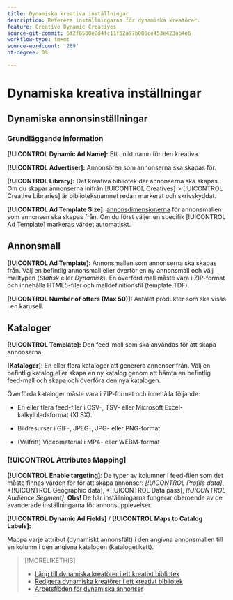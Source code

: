 ```yaml
---
title: Dynamiska kreativa inställningar
description: Referera inställningarna för dynamiska kreatörer.
feature: Creative Dynamic Creatives
source-git-commit: 6f2f6580e8d4fc11f52a97b086ce453e423ab4e6
workflow-type: tm+mt
source-wordcount: '289'
ht-degree: 0%

---
```


# Dynamiska kreativa inställningar

<!-- add a description -->

<!-- This looks the same for me for either HTML5 type as of 9/24:

## Dynamic ad settings for static HTML5 ads {#dynamic-ad-settings-static-html5}

### Basic Details

**[!UICONTROL Advertiser]:** The advertiser for which to create the ads.

**[!UICONTROL Library]:** The creative library in which to create the ads.

**[!UICONTROL Dynamic Ad Name]:** A unique name for the creative.

**[!UICONTROL Ad Template Size]:** The ad dimensions for the ad template from which to create the ad. If you first select a specific [!UICONTROL Ad Template], then this value is automatically selected.

**[!UICONTROL Ad Template Type]:** The type of ad template from which to create the ad: *[!UICONTROL Static HTML5]* or *[!UICONTROL Dynamic HTML5]*.  If you first select a specific [!UICONTROL Ad Template], then this value is automatically selected.

**[!UICONTROL Ad Template]:** The ad template from which to create the ad.

**[!UICONTROL clickURL]:** A valid landing page URL to which users are redirected when they click the ad.

### [!UICONTROL Attributes Details]

-->

## Dynamiska annonsinställningar<!-- for dynamic HTML5 ads {#dynamic-ad-settings-dynamic-html5}-->

<!-- add a description -->

### Grundläggande information

**[!UICONTROL Dynamic Ad Name]:** Ett unikt namn för den kreativa.

**[!UICONTROL Advertiser]:** Annonsören som annonserna ska skapas för.

**[!UICONTROL Library]:** Det kreativa bibliotek där annonserna ska skapas. Om du skapar annonserna inifrån [!UICONTROL Creatives] > [!UICONTROL Creative Libraries] är biblioteksnamnet redan markerat och skrivskyddat.

**[!UICONTROL Ad Template Size]:** [annonsdimensionerna](/help/creative/creative-libraries/creative-sizes.md) för annonsmallen som annonsen ska skapas från. Om du först väljer en specifik [!UICONTROL Ad Template] markeras värdet automatiskt.

## Annonsmall

**[!UICONTROL Ad Template]:** Annonsmallen som annonserna ska skapas från. Välj en befintlig annonsmall eller överför en ny annonsmall och välj malltypen (*Statisk* eller *Dynamisk*). En överförd mall måste vara i ZIP-format och innehålla HTML5-filer och malldefinitionsfil (template.TDF). <!-- Need to add more specs for that -->

**[!UICONTROL Number of offers (Max 50)]:** Antalet produkter som ska visas i en karusell.

## Kataloger

**[!UICONTROL Template]:** Den feed-mall som ska användas för att skapa annonserna.

**\[Kataloger\]**: En eller flera kataloger att generera annonser från. Välj en befintlig katalog eller skapa en ny katalog genom att hämta en befintlig feed-mall och skapa och överföra den nya katalogen.

Överförda kataloger måste vara i ZIP-format och innehålla följande:

* En eller flera feed-filer i CSV-, TSV- eller Microsoft Excel-kalkylbladsformat (XLSX).<!-- Need to add more specs for that -->

* Bildresurser i GIF-, JPEG-, JPG- eller PNG-format

* (Valfritt) Videomaterial i MP4- eller WEBM-format

### [!UICONTROL Attributes Mapping]

**[!UICONTROL Enable targeting]**: <!-- "targeting options/filters," but I don't think this means user targeting since that is set in the experience/ad on DSP -->De typer av kolumner i feed-filen som det måste finnas värden för för att skapa annonser: *[!UICONTROL Profile data]*, *[!UICONTROL Geographic data], *[!UICONTROL Data pass], *[!UICONTROL Audience Segment]*.  **Obs!** De här inställningarna fungerar oberoende av de avancerade inställningarna för annonsupplevelser.<!-- Clarify what qualifies for each, and explain more -->

**[!UICONTROL Dynamic Ad Fields]** / **[!UICONTROL Maps to Catalog Labels]:**

Mappa varje attribut (dynamiskt annonsfält) i den angivna annonsmallen till en kolumn i den angivna katalogen (katalogetikett).

>[!MORELIKETHIS]
>
>* [Lägg till dynamiska kreatörer i ett kreativt bibliotek](creative-add-dynamic.md)
>* [Redigera dynamiska kreatörer i ett kreativt bibliotek](creative-edit-dynamic.md)
>* [Arbetsflöden för dynamiska annonser](/help/creative/introduction/workflow-dynamic-ads.md)

